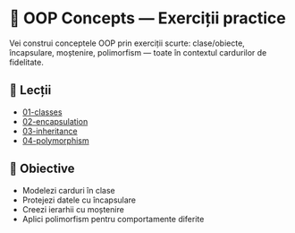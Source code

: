 # 🧱 OOP Concepts — Exerciții practice

Vei construi conceptele OOP prin exerciții scurte: clase/obiecte, încapsulare, moștenire, polimorfism — toate în contextul cardurilor de fidelitate.

## 🔗 Lecții

- [01-classes](classes/README.md)
- [02-encapsulation](encapsulation/README.md)
- [03-inheritance](inheritance/README.md)
- [04-polymorphism](polymorphism/README.md)

## 🎯 Obiective

- Modelezi carduri în clase
- Protejezi datele cu încapsulare
- Creezi ierarhii cu moștenire
- Aplici polimorfism pentru comportamente diferite
